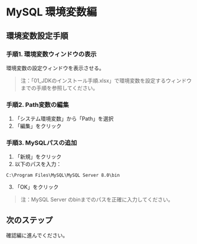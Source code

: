 # MySQL 環境変数編

## 環境変数設定手順

### 手順1. 環境変数ウィンドウの表示
環境変数の設定ウィンドウを表示させる。
> 注：「01_JDKのインストール手順.xlsx」で環境変数を設定するウィンドウまでの手順を参照してください。

### 手順2. Path変数の編集
1. 「システム環境変数」から「Path」を選択
2. 「編集」をクリック

### 手順3. MySQLパスの追加
1. 「新規」をクリック
2. 以下のパスを入力：
```
C:\Program Files\MySQL\MySQL Server 8.0\bin
```
3. 「OK」をクリック

> 注：MySQL Server のbinまでのパスを正確に入力してください。

## 次のステップ
確認編に進んでください。
